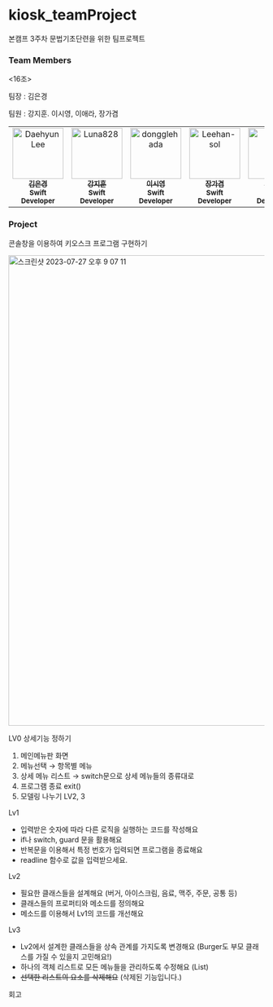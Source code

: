 # kiosk_teamProject
본캠프 3주차 문법기초단련을 위한 팀프로젝트

### Team Members

<16조>

팀장 : 김은경  

팀원 : 강지훈. 이시영, 이애라, 장가겸


<table>
  <tbody>
    <tr>
      <td align="center" valign="top" width="14.28%">
        <a href="https://github.com/Luna828">
        <img src="https://avatars.githubusercontent.com/u/93186591?v=4" width="100px;" alt="Daehyun Lee"/>
        <br />
          <sub>
            <b>김은경</b>
          </sub>
        </a>
        <br />
        <sub>
            <b>Swift Developer</b>
        </sub>
        <br />
     </td>
     <td align="center" valign="top" width="14.28%">
       <a href="https://github.com/KangJiHun1028">
       <img src="https://avatars.githubusercontent.com/u/136081642?v=4" width="100px;" alt="Luna828"/>
       <br />
         <sub>
           <b>강지훈</b>
         </sub>
       </a>
       <br />
       <sub>
           <b>Swift Developer</b>
       </sub>
       <br />
     </td>
     <td align="center" valign="top" width="14.28%">
       <a href="https://github.com/startingg">
       <img src="https://avatars.githubusercontent.com/u/132072642?v=4" width="100px;" alt="dongglehada"/>
       <br />
         <sub>
           <b>이시영</b>
         </sub>
       </a>
       <br />
       <sub>
           <b>Swift Developer</b>
       </sub>
       <br />
    </td>
      <td align="center" valign="top" width="14.28%">
       <a href="https://github.com/rkrua">
       <img src="https://avatars.githubusercontent.com/u/108654812?v=4" width="100px;" alt="Leehan-sol"/>
       <br />
         <sub>
           <b>장가겸</b>
         </sub>
       </a>
       <br />
       <sub>
           <b>Swift Developer</b>
       </sub>
       <br />
    </td>
      <td align="center" valign="top" width="14.28%">
       <a href="https://github.com/aera11">
       <img src="https://avatars.githubusercontent.com/u/139456385?v=4" width="100px;" alt="조규연"/>
       <br />
         <sub>
           <b>이애라</b>
         </sub>
       </a>
       <br />
       <sub>
           <b>Swift Developer</b>
       </sub>
       <br />
    </td>
  </tbody>
</table>





### Project

콘솔창을 이용하여 키오스크 프로그램 구현하기


<img width="924" alt="스크린샷 2023-07-27 오후 9 07 11" src="https://github.com/Luna828/kiosk_teamProject/assets/132072642/5c213692-3dc3-4693-a9dd-2359fd9b86e2">



LV0 상세기능 정하기


1. 메인메뉴판 화면
2. 메뉴선택 → 항목별 메뉴 
3. 상세 메뉴 리스트 → switch문으로 상세 메뉴들의 종류대로
4. 프로그램 종료 exit() 
5. 모델링 나누기 LV2, 3


Lv1

- 입력받은 숫자에 따라 다른 로직을 실행하는 코드를 작성해요
- if나 switch, guard 문을 활용해요
- 반복문을 이용해서 특정 번호가 입력되면 프로그램을 종료해요
- readline 함수로 값을 입력받으세요.


Lv2

- 필요한 클래스들을 설계해요 (버거, 아이스크림, 음료, 맥주, 주문, 공통 등)
- 클래스들의 프로퍼티와 메소드를 정의해요
- 메소드를 이용해서 Lv1의 코드를 개선해요


Lv3

- Lv2에서 설계한 클래스들을 상속 관계를 가지도록 변경해요 (Burger도 부모 클래스를 가질 수 있을지 고민해요!)
- 하나의 객체 리스트로 모든 메뉴들을 관리하도록 수정해요 (List)
- ~~선택한 리스트의 요소를 삭제해요~~ (삭제된 기능입니다.)


회고

